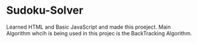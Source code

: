 # Sudoku-Solver
Learned HTML and Basic JavaScript and made this proeject.
Main Algorithm whcih is being used in this projec is the BackTracking Algorithm.
